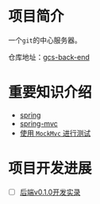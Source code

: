 # 项目简介
一个`git`的中心服务器。

仓库地址：[gcs-back-end](https://github.com/CMIPT/gcs-back-end)

# 重要知识介绍
* [spring](spring-intro.md)
* [spring-mvc](spring-mvc-intro.md)
* [使用 `MockMvc` 进行测试](mock-mvc-intro.md)

# 项目开发进展
- [ ] [后端v0.1.0开发实录](gcs-back-end-v0.1.0.md)
